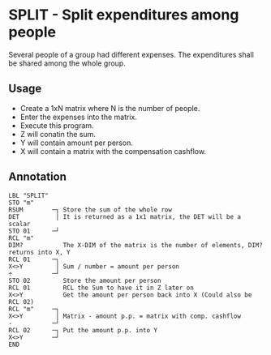 # SPLIT - Split expenditures among people
Several people of a group had different expenses.
The expenditures shall be shared among the whole group.

## Usage
* Create a 1xN matrix where N is the number of people.
* Enter the expenses into the matrix.
* Execute this program.
* Z will conatin the sum.
* Y will contain amount per person.
* X will contain a matrix with the compensation cashflow.

## Annotation
```
LBL "SPLIT"
STO "m"
RSUM        ─┐ Store the sum of the whole row
DET          │ It is returned as a 1x1 matrix, the DET will be a scalar
STO 01      ─┘
RCL "m"
DIM?           The X-DIM of the matrix is the number of elements, DIM? returns into X, Y
RCL 01      ─┐
X<>Y         │ Sum / number = amount per person
÷           ─┘
STO 02         Store the amount per person
RCL 01         RCL the Sum to have it in Z later on
X<>Y           Get the amount per person back into X (Could also be RCL 02)
RCL "m"     ─┐
X<>Y         │ Matrix - amount p.p. = matrix with comp. cashflow
-           ─┘
RCL 02      ─┐ Put the amount p.p. into Y
X<>Y        ─┘
END
```
